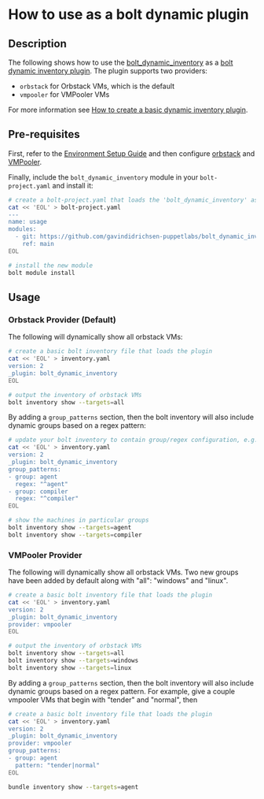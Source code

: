 # How to use as a bolt dynamic plugin

## Description

The following shows how to use the [bolt_dynamic_inventory](https://github.com/gavindidrichsen-puppetlabs/bolt_dynamic_inventory) as a [bolt dynamic inventory plugin](https://www.puppet.com/docs/bolt/latest/writing_plugins.html#reference-plugins). The plugin supports two providers:

* `orbstack` for Orbstack VMs, which is the default
* `vmpooler` for VMPooler VMs

For more information see [How to create a basic dynamic inventory plugin](./how_to_create_a_basic_bolt_inventory_plugin.md).

## Pre-requisites

First, refer to the [Environment Setup Guide](how_to_setup_environment.md) and then configure [orbstack](https://docs.orbstack.dev) and [VMPooler](https://vmpooler.com/).

Finally, include the `bolt_dynamic_inventory` module in your `bolt-project.yaml` and install it:

```bash
# create a bolt-project.yaml that loads the 'bolt_dynamic_inventory' as a bolt plugin
cat << 'EOL' > bolt-project.yaml
---
name: usage
modules:
  - git: https://github.com/gavindidrichsen-puppetlabs/bolt_dynamic_inventory.git
    ref: main
EOL

# install the new module
bolt module install
```

## Usage

### Orbstack Provider (Default)

The following will dynamically show all orbstack VMs:

```bash
# create a basic bolt inventory file that loads the plugin
cat << 'EOL' > inventory.yaml
version: 2
_plugin: bolt_dynamic_inventory
EOL

# output the inventory of orbstack VMs
bolt inventory show --targets=all
```

By adding a `group_patterns` section, then the bolt inventory will also include dynamic groups based on a regex pattern:

```bash
# update your bolt inventory to contain group/regex configuration, e.g.,
cat << 'EOL' > inventory.yaml
version: 2
_plugin: bolt_dynamic_inventory
group_patterns:
- group: agent
  regex: "^agent"
- group: compiler
  regex: "^compiler"
EOL

# show the machines in particular groups
bolt inventory show --targets=agent
bolt inventory show --targets=compiler
```

### VMPooler Provider

The following will dynamically show all orbstack VMs.  Two new groups have been added by default along with "all": "windows" and "linux".

```bash
# create a basic bolt inventory file that loads the plugin
cat << 'EOL' > inventory.yaml
version: 2
_plugin: bolt_dynamic_inventory
provider: vmpooler
EOL

# output the inventory of orbstack VMs
bolt inventory show --targets=all
bolt inventory show --targets=windows
bolt inventory show --targets=linux
```

By adding a `group_patterns` section, then the bolt inventory will also include dynamic groups based on a regex pattern.  For example, give a couple vmpooler VMs that begin with "tender" and "normal", then

```bash
# create a basic bolt inventory file that loads the plugin
cat << 'EOL' > inventory.yaml
version: 2
_plugin: bolt_dynamic_inventory
provider: vmpooler
group_patterns:
- group: agent
  pattern: "tender|normal"
EOL

bundle inventory show --targets=agent
```
